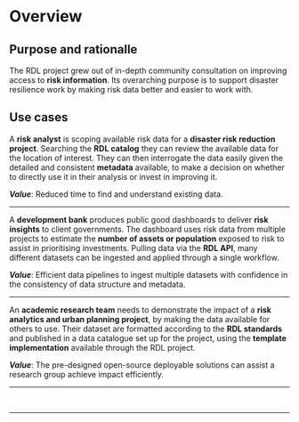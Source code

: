 # Overview

## Purpose and rationalle

The RDL project grew out of in-depth community consultation on improving access to **risk information**.
Its overarching purpose is to support disaster resilience work by making risk data better and easier to work with.

## Use cases

A **risk analyst** is scoping available risk data for a **disaster risk reduction project**. Searching the **RDL catalog** they can review the available data for the location of interest. They can then interrogate the data easily given the detailed and consistent **metadata** available, to make a decision on whether to directly use it in their analysis or invest in improving it.

  ***Value***: Reduced time to find and understand existing data.

<hr>

A **development bank** produces public good dashboards to deliver **risk insights** to client governments. The dashboard uses risk data from multiple projects to estimate the **number of assets or population** exposed to risk to assist in prioritising investments. Pulling data via the **RDL API**, many different datasets can be ingested and applied through a single workflow.

  ***Value***: Efficient data pipelines to ingest multiple datasets with confidence in the consistency of data structure and metadata.

<hr>

An **academic research team** needs to demonstrate the impact of a **risk analytics and urban planning project**, by making the data available for others to use. Their dataset are formatted according to the **RDL standards** and published in a data catalogue set up for the project, using the **template implementation** available through the RDL project.

  ***Value***: The pre-designed open-source deployable solutions can assist a research group achieve impact efficiently.

<hr>

<br><hr>